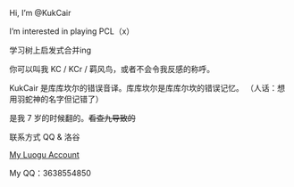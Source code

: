 Hi, I’m @KukCair

I’m interested in playing PCL（x）

学习树上启发式合并ing

你可以叫我 KC / KCr / 羁风鸟，或者不会令我反感的称呼。

KukCair 是库库坎尔的错误音译。库库坎尔是库库尔坎的错误记忆。
（人话：想用羽蛇神的名字但记错了）

是我 7 岁的时候翻的。~~看查九导致的~~

联系方式 QQ & 洛谷

[My Luogu Account](https://www.luogu.com/767449)

My QQ：3638554850
